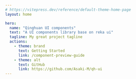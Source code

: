 ```yaml
---
# https://vitepress.dev/reference/default-theme-home-page
layout: home

hero:
  name: "Qinghuan UI components"
  text: "A UI components library base on reka ui"
  tagline: My great project tagline
  actions:
    - theme: brand
      text: Getting Started
      link: /component-preview-guide
    - theme: alt
      text: GitHub
      link: https://github.com/Asaki-M/qh-ui
---
```

